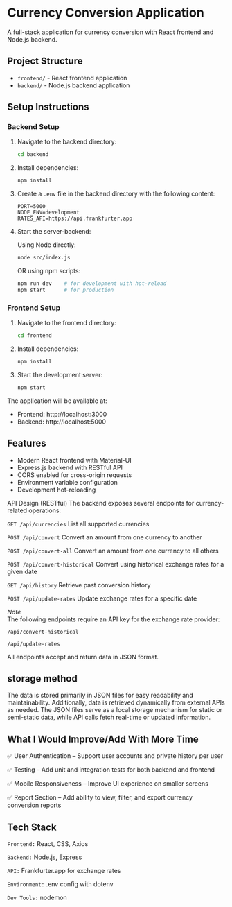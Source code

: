 
# Currency Conversion Application

A full-stack application for currency conversion 
with React frontend and Node.js backend.

## Project Structure


- `frontend/` - React frontend application
- `backend/` - Node.js backend application

## Setup Instructions

### Backend Setup

1. Navigate to the backend directory:
   ```bash
   cd backend
   ```

2. Install dependencies:
   ```bash
   npm install
   ```

3. Create a `.env` file in the backend directory with the following content:
   ```
   PORT=5000
   NODE_ENV=development
   RATES_API=https://api.frankfurter.app
   ```

4. Start the server-backend:

   Using Node directly:
   ```bash
   node src/index.js
   ```

   OR using npm scripts:
   ```bash
   npm run dev    # for development with hot-reload
   npm start      # for production
   ```

### Frontend Setup

1. Navigate to the frontend directory:
   ```bash
   cd frontend
   ```

2. Install dependencies:
   ```bash
   npm install
   ```

3. Start the development server:
   ```bash
   npm start
   ```

The application will be available at:
- Frontend: http://localhost:3000
- Backend: http://localhost:5000

## Features
- Modern React frontend with Material-UI
- Express.js backend with RESTful API
- CORS enabled for cross-origin requests
- Environment variable configuration
- Development hot-reloading 

API Design (RESTful)
The backend exposes several endpoints for currency-related operations:

```GET /api/currencies``` List all supported currencies

```POST /api/convert``` Convert an amount from one currency to another

```POST /api/convert-all``` Convert an amount from one currency to all others

```POST /api/convert-historical``` Convert using historical exchange rates for a given date

```GET /api/history``` Retrieve past conversion history

```POST /api/update-rates``` Update exchange rates for a specific date

*Note*  
The following endpoints require an API key for the exchange rate provider:

```/api/convert-historical```

```/api/update-rates```

All endpoints accept and return data in JSON format.

## storage method

The data is stored primarily in JSON files for easy readability and maintainability.
Additionally, data is retrieved dynamically from external APIs as needed.
The JSON files serve as a local storage mechanism for static or semi-static data,
while API calls fetch real-time or updated information.

## What I Would Improve/Add With More Time
✅ User Authentication – Support user accounts and private history per user

✅ Testing – Add unit and integration tests for both backend and frontend

✅ Mobile Responsiveness – Improve UI experience on smaller screens

✅ Report Section – Add ability to view, filter, and export currency conversion reports

## Tech Stack
``Frontend:`` React, CSS, Axios

``Backend:`` Node.js, Express

``API:`` Frankfurter.app for exchange rates

``Environment:`` .env config with dotenv

``Dev Tools:`` nodemon